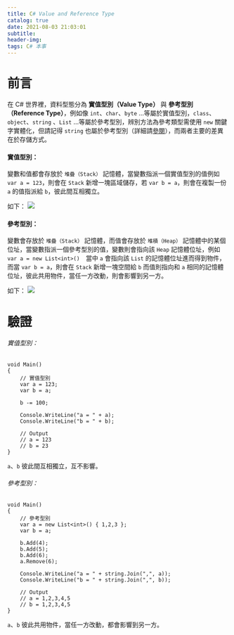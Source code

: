 ```yaml
---
title: C# Value and Reference Type
catalog: true
date: 2021-08-03 21:03:01
subtitle:
header-img:
tags: C# 本事
---
```

# 前言
在 C# 世界裡，資料型態分為 **實值型別（Value Type）** 與 **參考型別（Reference Type）**，例如像 `int`、`char`、`byte` ...等屬於實值型別，`class`、`object`、`string` 、`List` ...等屬於參考型別，辨別方法為參考類型需使用 `new` 關鍵字實體化，但請記得 `string` 也屬於參考型別（詳細請[參閱](https://medium.com/ninas-note/c-%E5%AF%A6%E8%B3%AA%E5%9E%8B%E5%88%A5-value-type-vs%E5%8F%83%E8%80%83%E5%9E%8B%E5%88%A5-reference-type-64ba5cf8bf8b)），而兩者主要的差異在於存儲方式。

#### 實值型別：
變數和值都會存放於 `堆疊（Stack）` 記憶體，當變數指派一個實值型別的值例如 `var a = 123`，則會在 `Stack` 新增一塊區域儲存，若 `var b = a`，則會在複製一份 `a` 的值指派給 `b`，彼此間互相獨立。

如下：
![](https://i.imgur.com/H1HJAsu.png)



#### 參考型別：
變數會存放於 `堆疊（Stack）` 記憶體，而值會存放於 `堆積（Heap）` 記憶體中的某個位址，當變數指派一個參考型別的值，變數則會指向該 `Heap` 記憶體位址，例如 `var a = new List<int>()`　當中 `a` 會指向該 `List` 的記憶體位址進而得到物件，而當 `var b = a`，則會在 `Stack` 新增一塊空間給 `b` 而值則指向和 `a` 相同的記憶體位址，彼此共用物件，當任一方改動，則會影響到另一方。

如下：
![](https://i.imgur.com/7xlC01B.png)


# 驗證

######  實值型別：
```C#=
void Main()
{
	// 實值型別
	var a = 123;
	var b = a;

	b -= 100;

	Console.WriteLine("a = " + a);
	Console.WriteLine("b = " + b);
    
	// Output
	// a = 123
	// b = 23
}
```
`a`、`b` 彼此間互相獨立，互不影響。

######  參考型別：
```C#=
void Main()
{
	// 參考型別
	var a = new List<int>() { 1,2,3 };
	var b = a;

	b.Add(4);
	b.Add(5);
	b.Add(6);
	a.Remove(6);

	Console.WriteLine("a = " + string.Join(",", a));
	Console.WriteLine("b = " + string.Join(",", b));
    
	// Output
	// a = 1,2,3,4,5
	// b = 1,2,3,4,5
}
```
`a`、`b` 彼此共用物件，當任一方改動，都會影響到另一方。
